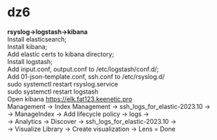 # dz6
<b>rsyslog->logstash->kibana</b><br>
Install elasticsearch;<br>
Install kibana;<br>
Add elastic certs to kibana directory;<br>
Install logstash;<br>
Add input.conf, output.conf to /etc/logstash/conf.d/;<br>
Add 01-json-template.conf, ssh.conf to /etc/rsyslog.d/<br>
sudo systemctl restart rsyslog.service<br>
sudo systemctl restart logstash<br>
Open kibana https://elk.fat123.keenetic.pro<br>
Management -> Index Management -> ssh_logs_for_elastic-2023.10 -> <br>
-> ManageIndex -> Add lifecycle policy -> logs -> <br>
-> Analytics -> Discover -> ssh_logs_for_elastic-2023.10 -> <br>
-> Visualize Library -> Create visualization -> Lens = Done

